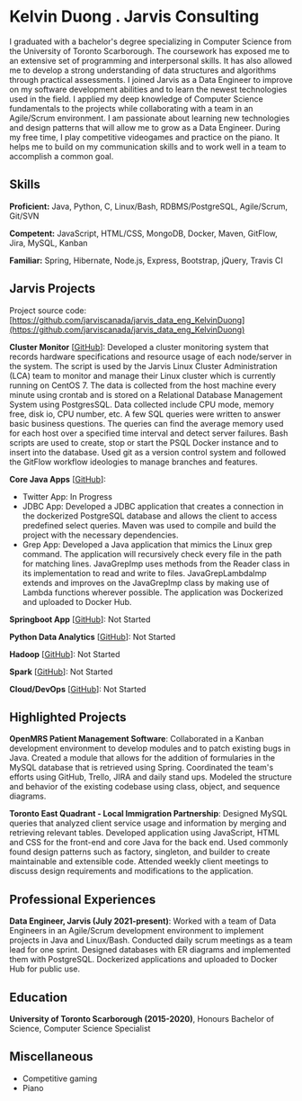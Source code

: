 # Kelvin Duong . Jarvis Consulting

I graduated with a bachelor's degree specializing in Computer Science from the University of Toronto Scarborough. The coursework has exposed me to an extensive set of programming and interpersonal skills. It has also allowed me to develop a strong understanding of data structures and algorithms through practical assessments. I joined Jarvis as a Data Engineer to improve on my software development abilities and to learn the newest technologies used in the field. I applied my deep knowledge of Computer Science fundamentals to the projects while collaborating with a team in an Agile/Scrum environment. I am passionate about learning new technologies and design patterns that will allow me to grow as a Data Engineer. During my free time, I play competitive videogames and practice on the piano. It helps me to build on my communication skills and to work well in a team to accomplish a common goal.

## Skills

**Proficient:** Java, Python, C, Linux/Bash, RDBMS/PostgreSQL, Agile/Scrum, Git/SVN

**Competent:** JavaScript, HTML/CSS, MongoDB, Docker, Maven, GitFlow, Jira, MySQL, Kanban

**Familiar:** Spring, Hibernate, Node.js, Express, Bootstrap, jQuery, Travis CI

## Jarvis Projects

Project source code: [https://github.com/jarviscanada/jarvis_data_eng_KelvinDuong](https://github.com/jarviscanada/jarvis_data_eng_KelvinDuong)


**Cluster Monitor** [[GitHub](https://github.com/jarviscanada/jarvis_data_eng_KelvinDuong/tree/master/linux_sql)]: Developed a cluster monitoring system that records hardware specifications and resource usage of each node/server in the system. The script is used by the Jarvis Linux Cluster Administration (LCA) team to monitor and manage their Linux cluster which is currently running on CentOS 7. The data is collected from the host machine every minute using crontab and is stored on a Relational Database Management System using PostgresSQL. Data collected include CPU mode, memory free, disk io, CPU number, etc. A few SQL queries were written to answer basic business questions. The queries can find the average memory used for each host over a specified time interval and detect server failures. Bash scripts are used to create, stop or start the PSQL Docker instance and to insert into the database. Used git as a version control system and followed the GitFlow workflow ideologies to manage branches and features.

**Core Java Apps** [[GitHub](https://github.com/jarviscanada/jarvis_data_eng_KelvinDuong/tree/master/core_java)]:
      
  - Twitter App: In Progress
  - JDBC App: Developed a JDBC application that creates a connection in the dockerized PostgreSQL database and allows the client to access predefined select queries. Maven was used to compile and build the project with the necessary dependencies.
  - Grep App: Developed a Java application that mimics the Linux grep command. The application will recursively check every file in the path for matching lines. JavaGrepImp uses methods from the Reader class in its implementation to read and write to files. JavaGrepLambdaImp extends and improves on the JavaGrepImp class by making use of Lambda functions wherever possible. The application was Dockerized and uploaded to Docker Hub.

**Springboot App** [[GitHub](https://github.com/jarviscanada/jarvis_data_eng_KelvinDuong/tree/master/springboot)]: Not Started

**Python Data Analytics** [[GitHub](https://github.com/jarviscanada/jarvis_data_eng_KelvinDuong/tree/master/python_data_anlytics)]: Not Started

**Hadoop** [[GitHub](https://github.com/jarviscanada/jarvis_data_eng_KelvinDuong/tree/master/hadoop)]: Not Started

**Spark** [[GitHub](https://github.com/jarviscanada/jarvis_data_eng_KelvinDuong/tree/master/spark)]: Not Started

**Cloud/DevOps** [[GitHub](https://github.com/jarviscanada/jarvis_data_eng_KelvinDuong/tree/master/cloud_devops)]: Not Started


## Highlighted Projects
**OpenMRS Patient Management Software**: Collaborated in a Kanban development environment to develop modules and to patch existing bugs in Java. Created a module that allows for the addition of formularies in the MySQL database that is retrieved using Spring. Coordinated the team's efforts using GitHub, Trello, JIRA and daily stand ups. Modeled the structure and behavior of the existing codebase using class, object, and sequence diagrams.

**Toronto East Quadrant - Local Immigration Partnership**: Designed MySQL queries that analyzed client service usage and information by merging and retrieving relevant tables. Developed application using JavaScript, HTML and CSS for the front-end and core Java for the back end. Used commonly found design patterns such as factory, singleton, and builder to create maintainable and extensible code. Attended weekly client meetings to discuss design requirements and modifications to the application.


## Professional Experiences

**Data Engineer, Jarvis (July 2021-present)**: Worked with a team of Data Engineers in an Agile/Scrum development environment to implement projects in Java and Linux/Bash. Conducted daily scrum meetings as a team lead for one sprint. Designed databases with ER diagrams and implemented them with PostgreSQL. Dockerized applications and uploaded to Docker Hub for public use.


## Education
**University of Toronto Scarborough (2015-2020)**, Honours Bachelor of Science, Computer Science Specialist


## Miscellaneous
- Competitive gaming
- Piano